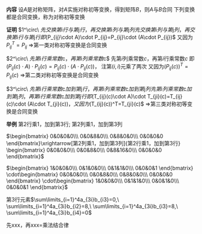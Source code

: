**内容**
设$A$是对称矩阵，对$A$实施对称初等变换，得到矩阵$B$，则$A$与$B$合同
下列变换都是合同变换，称为对称初等变换

**证明**
$1^\circ\ $先交换第$i$行与第$j$行，再交换第$i$列与第$j$列
     先交换第$i$列与第$j$列，再交换第$i$行与第$j$行
     即$(P_{ij}\cdot A)\cdot P_{ij}=P_{ij}\cdot (A\cdot P_{ij})$
     又因为$P_{ij}^T=P_{ij}$
     $\Rightarrow$第一类对称初等变换是合同变换

$2^\circ\ $先第$i$行乘常数$c$，再第$i$列乘常数$c$
     先第$i$列乘常数$c$，再第$i$行乘常数$c$
     即$(P_{ij}(c)\cdot A)\cdot P_{ij}(c)=P_{ij}(c)\cdot (A\cdot P_{ij}(c))$，
     注第$(i,i)$元乘了两次
     又因为$(P_{ij}(c))^T=P_{ij}(c)$
     $\Rightarrow$第二类对称初等变换是合同变换

$3^\circ\ $先第$i$行乘常数$c$加到第$j$行，再第$i$列乘常数$c$加到第$j$列
     先第$i$列乘常数$c$加到第$j$列，再第$i$行乘常数$c$加到第j行
     即$(T_{ij}(c)\cdot A)\cdot T_{ji}(c)=T_{ij}(c)\cdot (A\cdot T_{ji}(c))$，
     又因为$(T_{ij}(c))^T=T_{ji}(c)$
     $\Rightarrow$第三类对称初等变换是合同变换

**举例**
第2行乘1，加到第3行; 第2列乘1，加到第3列

$\begin{bmatrix}
0&0&0&0\\\ 0&0&8&0\\\ 0&8&0&0\\\ 0&0&0&0
\end{bmatrix}\xrightarrow[第2列乘1，加到第3列]{第2行乘1，加到第3行}
\begin{bmatrix}
0&0&0&0\\\ 0&0&8&0\\\ 0&8&16&0\\\ 0&0&0&0
\end{bmatrix}$

$\begin{bmatrix}
1&0&0&0\\\ 0&1&0&0\\\ 0&1&1&0\\\ 0&0&0&1
\end{bmatrix}
\cdot\begin{bmatrix}
0&0&0&0\\\ 0&0&8&0\\\ 0&8&0&0\\\ 0&0&0&0
\end{bmatrix}
\cdot\begin{bmatrix}
1&0&0&0\\\ 0&1&1&0\\\ 0&0&1&0\\\ 0&0&0&1
\end{bmatrix}$

第3行元素$\sum\limits_{i=1}^4a_{3i}b_{i3}=0,\ \sum\limits_{i=1}^4a_{3i}b_{i2}=8,\ \sum\limits_{i=1}^4a_{3i}b_{i3}=8,\ \sum\limits_{i=1}^4a_{3i}b_{i4}=0$


先xxx，再xxx$=$乘法结合律

